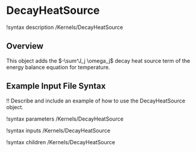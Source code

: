 # DecayHeatSource

!syntax description /Kernels/DecayHeatSource

## Overview

This object adds the $-\sum^J_j \omega_j$ decay heat source term of the energy balance equation for
temperature.

## Example Input File Syntax

!! Describe and include an example of how to use the DecayHeatSource object.

!syntax parameters /Kernels/DecayHeatSource

!syntax inputs /Kernels/DecayHeatSource

!syntax children /Kernels/DecayHeatSource
